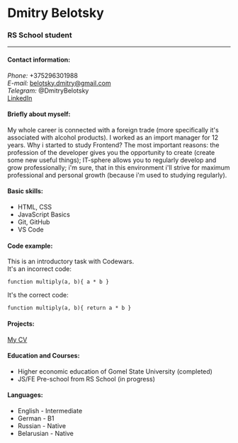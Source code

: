 # Dmitry Belotsky
### RS School student
---
#### Contact information:

*Phone:* +375296301988  
*E-mail:* belotsky.dmitry@gmail.com  
*Telegram:* @DmitryBelotsky  
[LinkedIn](https://www.linkedin.com/in/dmitry-belotsky-5672041b9)

#### Briefly about myself:

My whole career is connected with a foreign trade (more specifically it's associated with alcohol products). I worked as an import manager for 12 years.
Why i started to study Frontend?
The most important reasons: the profession of the developer gives you the opportunity to create (create some new useful things); IT-sphere allows you to regularly develop and grow professionally; i'm sure, that in this environment i'll strive for maximum professional and personal growth (because i'm used to studying regularly).

#### Basic skills:

- HTML, CSS
- JavaScript Basics
- Git, GitHub
- VS Code

#### Code example:

This is an introductory task with Codewars.  
It's an incorrect code:

`function multiply(a, b){
  a * b
}`

It's the correct code:

`function multiply(a, b){
  return a * b
}`

#### Projects:

[My CV](https://belotskydmitry.github.io/rsschool-cv/cv)

#### Education and Courses:

- Higher economic education of Gomel State University (completed)
- JS/FE Pre-school from RS School (in progress)

#### Languages:

- English - Intermediate
- German - B1
- Russian - Native
- Belarusian - Native